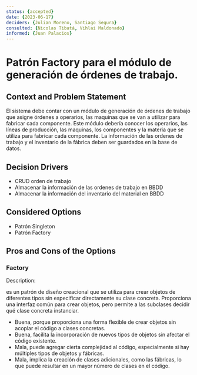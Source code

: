```yaml
---
status: {accepted}
date: {2023-06-17}
deciders: {Julian Moreno, Santiago Segura}
consulted: {Nicolas Tibatá, Vihlai Maldonado}
informed: {Juan Palacios}
---
```


# Patrón Factory para el módulo de generación de órdenes de trabajo.

## Context and Problem Statement

El sistema debe contar con un módulo de generación de órdenes de trabajo que asigne órdenes a operarios, las maquinas que se van a utilizar para fabricar cada componente. Este módulo debería conocer los operarios, las líneas de producción, las maquinas, los componentes y la materia que se utiliza para fabricar cada componente. La información de las ordenes de trabajo y el inventario de la fábrica deben ser guardados en la base de datos.

## Decision Drivers

* CRUD orden de trabajo
* Almacenar la información de las ordenes de trabajo en BBDD
* Almacenar la información del inventario del material en BBDD

## Considered Options

* Patrón Singleton
* Patrón Factory

## Pros and Cons of the Options

### Factory

Description:

es un patrón de diseño creacional que se utiliza para crear objetos de diferentes tipos sin especificar directamente su clase concreta. Proporciona una interfaz común para crear objetos, pero permite a las subclases decidir qué clase concreta instanciar.

* Buena, porque proporciona una forma flexible de crear objetos sin acoplar el código a clases concretas.
* Buena, facilita la incorporación de nuevos tipos de objetos sin afectar el código existente.
* Mala, puede agregar cierta complejidad al código, especialmente si hay múltiples tipos de objetos y fábricas.
* Mala, implica la creación de clases adicionales, como las fábricas, lo que puede resultar en un mayor número de clases en el código.
